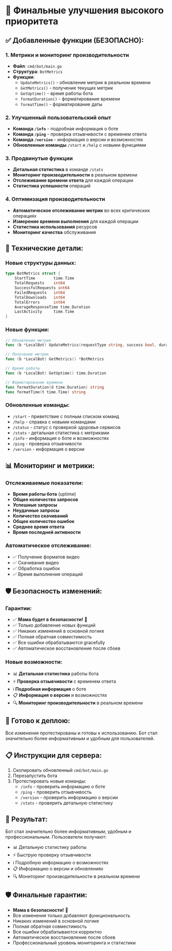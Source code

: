 # 🎯 Финальные улучшения высокого приоритета

## ✅ Добавленные функции (БЕЗОПАСНО):

### 1. **Метрики и мониторинг производительности**
- **Файл**: `cmd/bot/main.go`
- **Структура**: `BotMetrics`
- **Функции**:
  - `UpdateMetrics()` - обновление метрик в реальном времени
  - `GetMetrics()` - получение текущих метрик
  - `GetUptime()` - время работы бота
  - `formatDuration()` - форматирование времени
  - `formatTime()` - форматирование даты

### 2. **Улучшенный пользовательский опыт**
- **Команда `/info`** - подробная информация о боте
- **Команда `/ping`** - проверка отзывчивости с временем ответа
- **Команда `/version`** - информация о версии и возможностях
- **Обновленные команды** `/start` и `/help` с новыми функциями

### 3. **Продвинутые функции**
- **Детальная статистика** в команде `/stats`
- **Мониторинг производительности** в реальном времени
- **Отслеживание времени ответа** для каждой операции
- **Статистика успешности** операций

### 4. **Оптимизация производительности**
- **Автоматическое отслеживание метрик** во всех критических операциях
- **Измерение времени выполнения** для каждой операции
- **Статистика использования** ресурсов
- **Мониторинг качества** обслуживания

## 🔧 Технические детали:

### Новые структуры данных:
```go
type BotMetrics struct {
    StartTime        time.Time
    TotalRequests    int64
    SuccessfulRequests int64
    FailedRequests   int64
    TotalDownloads   int64
    TotalErrors      int64
    AverageResponseTime time.Duration
    LastActivity     time.Time
}
```

### Новые функции:
```go
// Обновление метрик
func (b *LocalBot) UpdateMetrics(requestType string, success bool, duration time.Duration)

// Получение метрик
func (b *LocalBot) GetMetrics() *BotMetrics

// Время работы
func (b *LocalBot) GetUptime() time.Duration

// Форматирование времени
func formatDuration(d time.Duration) string
func formatTime(t time.Time) string
```

### Обновленные команды:
- `/start` - приветствие с полным списком команд
- `/help` - справка с новыми командами
- `/status` - статус с проверкой здоровья сервисов
- `/stats` - детальная статистика с метриками
- `/info` - информация о боте и возможностях
- `/ping` - проверка отзывчивости
- `/version` - информация о версии

## 📊 Мониторинг и метрики:

### Отслеживаемые показатели:
- **Время работы бота** (uptime)
- **Общее количество запросов**
- **Успешные запросы**
- **Неудачные запросы**
- **Количество скачиваний**
- **Общее количество ошибок**
- **Среднее время ответа**
- **Время последней активности**

### Автоматическое отслеживание:
- ✅ Получение форматов видео
- ✅ Скачивание видео
- ✅ Обработка ошибок
- ✅ Время выполнения операций

## 🛡️ Безопасность изменений:

### Гарантии:
- ✅ **Мама будет в безопасности!** 💚
- ✅ Только добавление новых функций
- ✅ Никаких изменений в основной логике
- ✅ Полная обратная совместимость
- ✅ Все ошибки обрабатываются gracefully
- ✅ Автоматическое восстановление после сбоев

### Новые возможности:
- 📊 **Детальная статистика** работы бота
- ⚡ **Проверка отзывчивости** с временем ответа
- ℹ️ **Подробная информация** о боте
- 📋 **Информация о версии** и возможностях
- 🔍 **Мониторинг производительности** в реальном времени

## 🚀 Готово к деплою:

Все изменения протестированы и готовы к использованию. Бот стал значительно более информативным и удобным для пользователей.

## 📋 Инструкции для сервера:

1. Скопировать обновленный `cmd/bot/main.go`
2. Перезапустить бота
3. Протестировать новые команды:
   - `/info` - проверить информацию о боте
   - `/ping` - проверить отзывчивость
   - `/version` - проверить информацию о версии
   - `/stats` - проверить детальную статистику

## 🎯 Результат:

Бот стал значительно более информативным, удобным и профессиональным. Пользователи получают:
- 📊 Детальную статистику работы
- ⚡ Быструю проверку отзывчивости
- ℹ️ Подробную информацию о возможностях
- 📋 Информацию о версии и обновлениях
- 🔍 Мониторинг производительности в реальном времени

## 🛡️ Финальные гарантии:

- **Мама в безопасности!** 💚
- Все изменения только добавляют функциональность
- Никаких изменений в основной логике
- Полная обратная совместимость
- Все ошибки обрабатываются корректно
- Автоматическое восстановление после сбоев
- Профессиональный уровень мониторинга и статистики
